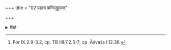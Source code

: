 +++
title = "02 प्रहृत्य वाभिजुहुयात्"

+++

<details><summary>थिते</summary>

2. Or he may offer a libation (of ghee) (with the same verse),[^1] after throwing it back in the fire).  


[^1]: For IX.2.9-3.2, cp. TB IIII.7.2.5-7; cp. Āśvaśs I.12.36.
</details>

